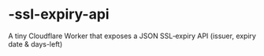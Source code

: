# -ssl-expiry-api
A tiny Cloudflare Worker that exposes a JSON SSL‐expiry API (issuer, expiry date &amp; days-left)
